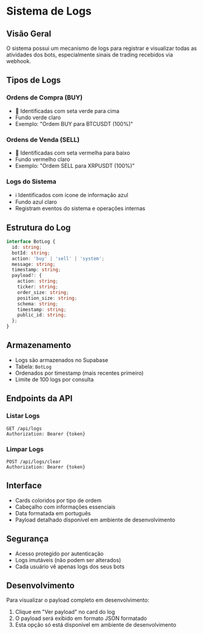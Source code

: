 # Sistema de Logs

## Visão Geral
O sistema possui um mecanismo de logs para registrar e visualizar todas as atividades dos bots, especialmente sinais de trading recebidos via webhook.

## Tipos de Logs

### Ordens de Compra (BUY)
- 🔼 Identificadas com seta verde para cima
- Fundo verde claro
- Exemplo: "Ordem BUY para BTCUSDT (100%)"

### Ordens de Venda (SELL)
- 🔽 Identificadas com seta vermelha para baixo
- Fundo vermelho claro
- Exemplo: "Ordem SELL para XRPUSDT (100%)"

### Logs do Sistema
- ℹ️ Identificados com ícone de informação azul
- Fundo azul claro
- Registram eventos do sistema e operações internas

## Estrutura do Log
```typescript
interface BotLog {
  id: string;
  botId: string;
  action: 'buy' | 'sell' | 'system';
  message: string;
  timestamp: string;
  payload?: {
    action: string;
    ticker: string;
    order_size: string;
    position_size: string;
    schema: string;
    timestamp: string;
    public_id: string;
  };
}
```

## Armazenamento
- Logs são armazenados no Supabase
- Tabela: `BotLog`
- Ordenados por timestamp (mais recentes primeiro)
- Limite de 100 logs por consulta

## Endpoints da API

### Listar Logs
```
GET /api/logs
Authorization: Bearer {token}
```

### Limpar Logs
```
POST /api/logs/clear
Authorization: Bearer {token}
```

## Interface
- Cards coloridos por tipo de ordem
- Cabeçalho com informações essenciais
- Data formatada em português
- Payload detalhado disponível em ambiente de desenvolvimento

## Segurança
- Acesso protegido por autenticação
- Logs imutáveis (não podem ser alterados)
- Cada usuário vê apenas logs dos seus bots

## Desenvolvimento
Para visualizar o payload completo em desenvolvimento:
1. Clique em "Ver payload" no card do log
2. O payload será exibido em formato JSON formatado
3. Esta opção só está disponível em ambiente de desenvolvimento 